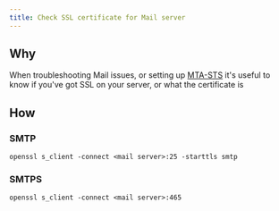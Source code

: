 ```yaml
---
title: Check SSL certificate for Mail server
---
```


## Why

When troubleshooting Mail issues, or setting up [MTA-STS](../../security/on-dmarc-red-sift/setup-mta-sts-using-on-dmarc.md) it's useful
to know if you've got SSL on your server, or what the certificate is

## How

### SMTP

```shell
openssl s_client -connect <mail server>:25 -starttls smtp
```

### SMTPS

```shell
openssl s_client -connect <mail server>:465
```
